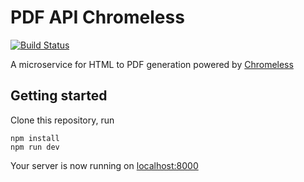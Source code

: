 # PDF API Chromeless
[![Build Status](https://travis-ci.org/anttiviljami/pdf-api-livecoding.svg?branch=master)](https://travis-ci.org/anttiviljami/pdf-api-livecoding)

A microservice for HTML to PDF generation powered by [Chromeless](https://github.com/graphcool/chromeless)

## Getting started

Clone this repository, run

```
npm install
npm run dev
```

Your server is now running on [localhost:8000](http://localhost:8000)
